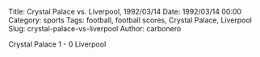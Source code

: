Title: Crystal Palace vs. Liverpool, 1992/03/14
Date: 1992/03/14 00:00
Category: sports
Tags: football, football scores, Crystal Palace, Liverpool
Slug: crystal-palace-vs-liverpool
Author: carbonero


Crystal Palace 1 - 0 Liverpool
